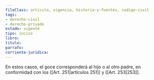 ```yaml
---
fileClass: articulo, vigencia, historia-y-fuentes, codigo-civil
tags:
- derecho-civil
- derecho-privado
estado: vigente
tipo: inciso
libro:
titulo:
parrafo:
corriente-juridica:
---
```

En estos casos, el goce corresponderá al hijo o al otro padre, en conformidad con los [[Art. 251|artículos 251]] y [[Art. 253|253]].
